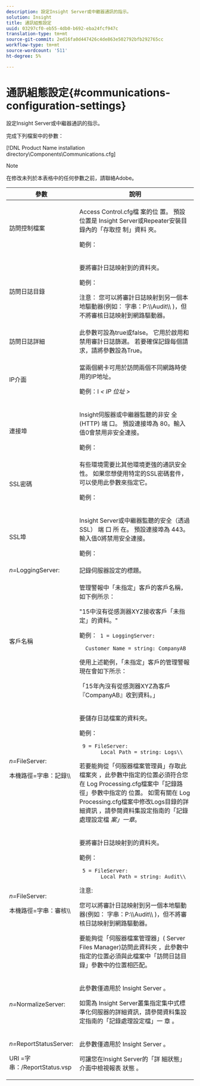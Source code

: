 ```yaml
---
description: 設定Insight Server或中繼器通訊的指示。
solution: Insight
title: 通訊組態設定
uuid: 03297cf0-eb55-4db0-b692-eba24fcf947c
translation-type: tm+mt
source-git-commit: 2ed16fa0d447426c4de863e502792bfb292765cc
workflow-type: tm+mt
source-wordcount: '511'
ht-degree: 5%

---
```



# 通訊組態設定{#communications-configuration-settings}

設定Insight Server或中繼器通訊的指示。

完成下列檔案中的參數：

[!DNL Product Name installation directory\Components\Communications.cfg]

>[!NOTE]
>
>在修改未列於本表格中的任何參數之前，請聯絡Adobe。

<table id="table_C87F1150E53548F484A8C0CFE91F1079"> 
 <thead> 
  <tr> 
   <th colname="col1" class="entry"> 參數 </th> 
   <th colname="col2" class="entry"> 說明 </th> 
  </tr> 
 </thead>
 <tbody> 
  <tr> 
   <td colname="col1"> 訪問控制檔案 </td> 
   <td colname="col2"> <p>Access Control.cfg檔 <span class="filepath"> 案的位 </span> 置。 預設位置是 <span class="filepath"> Insight Server或Repeater安裝目 </span> 錄內的「存取控 <span class="keyword"> 制」資料 </span><span class="wintitle"></span> 夾。 </p> <p>範例： <filepath></filepath> </p> </td> 
  </tr> 
  <tr> 
   <td colname="col1"> 訪問日誌目錄 </td> 
   <td colname="col2"> <p>要將審計日誌映射到的資料夾。 </p> <p>範例： <filepath></filepath> </p> <p> <p>注意： 您可以將審計日誌映射到另一個本地驅動器(例如： <span class="filepath"> 字串：P:\\Audit\\ </span>)，但不將審核日誌映射到網路驅動器。 </p> </p> </td> 
  </tr> 
  <tr> 
   <td colname="col1"> 訪問日誌詳細 </td> 
   <td colname="col2"> 此參數可設為true或false。 它用於啟用和禁用審計日誌篩選。 若要確保記錄每個請求，請將參數設為True。 </td> 
  </tr> 
  <tr> 
   <td colname="col1"> IP介面 </td> 
   <td colname="col2"> <p>當兩個網卡可用於訪問兩個不同網路時使用的IP地址。 </p> <p>範例：I <filepath></filepath><i>&lt; <span class="filepath"> IP 位址 </span>&gt;</i> </p> </td> 
  </tr> 
  <tr> 
   <td colname="col1"> 連接埠 </td> 
   <td colname="col2"> <p>Insight伺服器或中繼器監聽的非安 <span class="keyword"> 全(HTTP) </span><span class="wintitle"> 端 </span> 口。 預設連接埠為 80。輸入值0會禁用非安全連接。 </p> <p>範例： <filepath></filepath> </p> </td> 
  </tr> 
  <tr> 
   <td colname="col1"> SSL密碼 </td> 
   <td colname="col2"> 有些環境需要比其他環境更強的通訊安全性。 如果您想使用特定的SSL密碼套件，可以使用此參數來指定它。 <p>範例： <filepath></filepath> </p> </td> 
  </tr> 
  <tr> 
   <td colname="col1"> SSL埠 </td> 
   <td colname="col2"> <p>Insight Server或中繼器監聽的安全（透過SSL） <span class="keyword"> 端 </span> 口 <span class="wintitle"> 所 </span> 在。 預設連接埠為 443。輸入值0將禁用安全連接。 </p> <p>範例：<span class="filepath"></span> </p> <filepath></filepath> </td> 
  </tr> 
  <tr> 
   <td colname="col1"> <i>n=</i>LoggingServer: </td> 
   <td colname="col2"> 記錄伺服器設定的標題。 </td> 
  </tr> 
  <tr> 
   <td colname="col1"> 客戶名稱 </td> 
   <td colname="col2"> <p>管理警報中「未指定」客戶的客戶名稱，如下例所示： </p> <p>"15中沒有從感測器XYZ接收客戶「未指定」的資料。" </p> <p>範例：<code> 1&nbsp;=&nbsp;LoggingServer:&nbsp; 
      &nbsp;&nbsp;Customer&nbsp;Name&nbsp;=&nbsp;string:&nbsp;CompanyAB </code> </p> <p>使用上述範例，「未指定」客戶的管理警報現在會如下所示： </p> <p>「15年內沒有從感測器XYZ為客戶『CompanyAB』收到資料。」 </p> </td> 
  </tr> 
  <tr> 
   <td colname="col1"> <p> <i>n=</i>FileServer: </p> <p> 本機路徑=字串：記錄\\ </p> </td> 
   <td colname="col2"> <p>要儲存日誌檔案的資料夾。 </p> <p>範例： </p> <code> 9&nbsp;=&nbsp;FileServer:&nbsp; 
     &nbsp;&nbsp;Local&nbsp;Path&nbsp;=&nbsp;string:&nbsp;Logs\\ </code> <p>若要能夠從「伺服器檔案管理員」存取此檔案夾 <span class="wintitle"> ，此參數中指定的位置必須符合您在 </span>Log Processing.cfg檔案中「記錄路徑」參數中指定的 <span class="filepath"></span> 位置。 如需有關在 <span class="filepath"> Log Processing.cfg檔案中修改Logs目錄的詳細資訊 </span> ，請參閱資料集設定指南的「記錄處理設定檔 <i>案」一章</i>。 </p> </td> 
  </tr> 
  <tr> 
   <td colname="col1"> <p> <i>n=</i>FileServer: </p> <p> 本機路徑=字串：審核\\ </p> </td> 
   <td colname="col2"> <p>要將審計日誌映射到的資料夾。 </p> <p>範例： </p> <code> 5&nbsp;=&nbsp;FileServer:&nbsp; 
     &nbsp;&nbsp;Local&nbsp;Path&nbsp;=&nbsp;string:&nbsp;Audit\\ </code> <p>注意:  <p>您可以將審計日誌映射到另一個本地驅動器(例如： <span class="filepath"> 字串：P:\\Audit\\ </span>)，但不將審核日誌映射到網路驅動器。 </p> <p>要能夠從「伺服器檔案管理器」( <span class="wintitle"> Server Files Manager)訪問此資料夾 </span>，此參數中指定的位置必須與此檔案中「訪問日誌目錄」參數中的位置相匹配。 </p> </p> </td> 
  </tr> 
  <tr> 
   <td colname="col1"> <i>n=</i>NormalizeServer: </td> 
   <td colname="col2"> <p>此參數僅適用於 <span class="keyword"> Insight Server </span>。 </p> <p>如需為 <span class="keyword"> Insight Server叢集指定集中式標準化伺服器的詳細資訊，請參閱資料集設定指南的「記錄處理設定檔」一 </span> 章 <i></i>。 </p> </td> 
  </tr> 
  <tr> 
   <td colname="col1"> <p> <i>n=</i>ReportStatusServer: </p> <p> URI =字串：/ReportStatus.vsp </p> </td> 
   <td colname="col2"> <p>此參數僅適用於 <span class="keyword"> Insight Server </span>。 </p> <p>可讓您在Insight <span class="keyword"> Server的「詳 </span> 細狀態」介面中檢視報表 <span class="keyword"> 狀態 </span>。 </p> </td> 
  </tr> 
 </tbody> 
</table>
